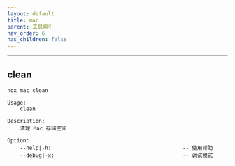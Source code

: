 ```yaml
---
layout: default
title: mac
parent: 工具索引
nav_order: 6
has_children: false
---
```


---

## clean
`nox mac clean`

```shell
Usage:
    clean

Description:
    清理 Mac 存储空间

Option:
    --help|-h:                                          -- 使用帮助
    --debug|-x:                                         -- 调试模式
```